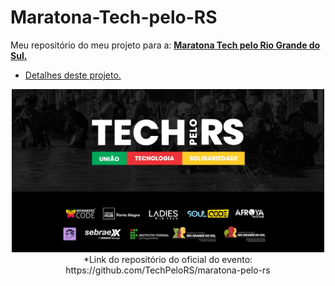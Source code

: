 # Maratona-Tech-pelo-RS
Meu repositório do meu projeto para a: <a href="https://github.com/TechPeloRS/maratona-pelo-rs"><strong>Maratona Tech pelo Rio Grande do Sul.</strong></br>
<ul>
  <li><a href="./detalhes">Detalhes deste projeto.</a></li>
</ul>
<p align="center"><img src="https://github.com/TechPeloRS/maratona-pelo-rs/blob/main/image/tech-banner.png" width="500px"></a></br>
*Link do repositório do oficial do evento: https://github.com/TechPeloRS/maratona-pelo-rs </p>
